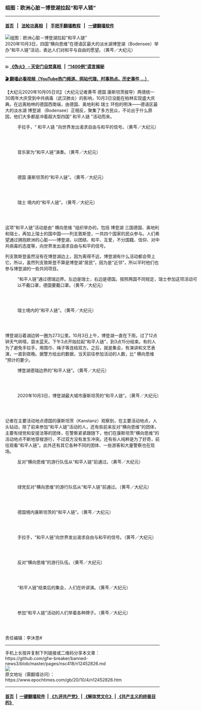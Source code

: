 ### 组图：欧洲心脏－博登湖拉起“和平人链”
------------------------

#### [首页](https://github.com/gfw-breaker/banned-news3/blob/master/README.md) &nbsp;&nbsp;|&nbsp;&nbsp; [法轮功真相](https://github.com/begood0513/basic/blob/master/README.md)  &nbsp;&nbsp;|&nbsp;&nbsp; [手把手翻墙教程](https://github.com/gfw-breaker/guides/wiki)  &nbsp;&nbsp;|&nbsp;&nbsp; [一键翻墙软件](https://github.com/gfw-breaker/nogfw/blob/master/README.md)  



<div><img alt="组图：欧洲心脏－博登湖拉起“和平人链”" class="attachment-djy_600_400 size-djy_600_400 wp-post-image" src="https://i.epochtimes.com/assets/uploads/2020/10/IMG_6394-600x400.jpg"/>
<div class="caption">
 2020年10月3日，四国“横向思维”在德语区最大的淡水湖博登湖（Bodensee）举办“和平人链”活动，表达人们对和平与自由的愿望。（黄芩／大纪元）
</div></div><hr/>

#### 💥 [《伪火》 - 天安门自焚真相 ](http://158.247.195.190:10000/videos/blog/weihuo.html)&nbsp; |&nbsp; [“1400例”谎言揭秘  ](http://158.247.195.190:10000/videos/blog/jiexi1400.html)

#### [ 🎬  翻墙必看视频（YouTube热门频道、网站代理、时事热点、历史事件 ...）](https://github.com/gfw-breaker/links/blob/master/banned.md)

<div><p>
 【大纪元2020年10月05日讯】（大纪元记者黄芩
 <ok href="https://www.epochtimes.com/gb/tag/%E5%BE%B7%E5%9B%BD.html">
  德国
 </ok>
 康斯坦茨报导）两德统一30周年大庆受到中共病毒（武汉肺炎）的影响，10月3日没能在柏林实现盛大庆典。在远离柏林的德国西南端，由德国、奥地利和
 <ok href="https://www.epochtimes.com/gb/tag/%E7%91%9E%E5%A3%AB.html">
  瑞士
 </ok>
 环抱的明洙——德语区最大的淡水湖
 <ok href="https://www.epochtimes.com/gb/tag/%E5%8D%9A%E7%99%BB%E6%B9%96.html">
  博登湖
 </ok>
 （Bodensee）正相反，聚集了多方民众，不论出于什么原因，他们大多都是冲着超大型四国“
 <ok href="https://www.epochtimes.com/gb/tag/%E5%92%8C%E5%B9%B3%E4%BA%BA%E9%93%BE.html">
  和平人链
 </ok>
 ”活动而来。
</p>
<figure class="wp-caption aligncenter" id="attachment_12452921" style="width: 600px">
 <ok href="https://i.epochtimes.com/assets/uploads/2020/10/IMG_6403.jpg">
  <img alt="" class="size-large wp-image-12452921" src="https://i.epochtimes.com/assets/uploads/2020/10/IMG_6403-600x400.jpg"/>
 </ok>
 <br/><figcaption class="wp-caption-text">
  手拉手，“
  <ok href="https://www.epochtimes.com/gb/tag/%E5%92%8C%E5%B9%B3%E4%BA%BA%E9%93%BE.html">
   和平人链
  </ok>
  ”向世界发出渴求自由与和平的信号。（黄芩／大纪元）
 </figcaption><br/>
</figure><br/>
<figure class="wp-caption aligncenter" id="attachment_12452888" style="width: 600px">
 <ok href="https://i.epochtimes.com/assets/uploads/2020/10/IMG_6405.jpg">
  <img alt="" class="size-large wp-image-12452888" src="https://i.epochtimes.com/assets/uploads/2020/10/IMG_6405-600x400.jpg"/>
 </ok>
 <br/><figcaption class="wp-caption-text">
  音乐家为“和平人链”演奏。（黄芩／大纪元）
 </figcaption><br/>
</figure><br/>
<figure class="wp-caption aligncenter" id="attachment_12452877" style="width: 600px">
 <ok href="https://i.epochtimes.com/assets/uploads/2020/10/IMG_6387.jpg">
  <img alt="" class="size-large wp-image-12452877" src="https://i.epochtimes.com/assets/uploads/2020/10/IMG_6387-600x407.jpg"/>
 </ok>
 <br/><figcaption class="wp-caption-text">
  <ok href="https://www.epochtimes.com/gb/tag/%E5%BE%B7%E5%9B%BD.html">
   德国
  </ok>
  康斯坦茨的“和平人链”。（黄芩／大纪元）
 </figcaption><br/>
</figure><br/>
<figure class="wp-caption aligncenter" id="attachment_12452872" style="width: 600px">
 <ok href="https://i.epochtimes.com/assets/uploads/2020/10/IMG_6379.jpg">
  <img alt="" class="size-large wp-image-12452872" src="https://i.epochtimes.com/assets/uploads/2020/10/IMG_6379-600x400.jpg"/>
 </ok>
 <br/><figcaption class="wp-caption-text">
  <ok href="https://www.epochtimes.com/gb/tag/%E7%91%9E%E5%A3%AB.html">
   瑞士
  </ok>
  境内的“和平人链”。（黄芩／大纪元）
 </figcaption><br/>
</figure><br/>
<p>
 这项“和平人链”活动是由“
 <ok href="https://www.epochtimes.com/gb/tag/%E6%A8%AA%E5%90%91%E6%80%9D%E7%BB%B4.html">
  横向思维
 </ok>
 ”组织举办的，包括
 <ok href="https://www.epochtimes.com/gb/tag/%E5%8D%9A%E7%99%BB%E6%B9%96.html">
  博登湖
 </ok>
 三国德国、奥地利和瑞士，再加上瑞士的国中国——列支敦斯登，一共四个国家的民众参与。人们希望通过拥抱欧洲的心脏——博登湖，以团结、和平、互爱，不分国籍、信仰、对中共病毒的态度等，向世界发出渴求自由与和平的信号。
</p>
<p>
 列支敦斯登虽然没有在博登湖边上，因为离得不远，博登湖有什么活动都会带上它。所以，虽然列支敦斯登不算是博登湖“居民”，因为是“近邻”，所以平时他们也参与博登湖的一些共同项目。
</p>
<figure class="wp-caption aligncenter" id="attachment_12452870" style="width: 600px">
 <ok href="https://i.epochtimes.com/assets/uploads/2020/10/IMG_6347.jpg">
  <img alt="" class="size-large wp-image-12452870" src="https://i.epochtimes.com/assets/uploads/2020/10/IMG_6347-600x400.jpg"/>
 </ok>
 <br/><figcaption class="wp-caption-text">
  “和平人链”通过德瑞边界。左边是瑞士，右边是德国。按照两国不同规定，瑞士参加这项活动可以不戴口罩，德国要戴口罩。（黄芩／大纪元）
 </figcaption><br/>
</figure><br/>
<figure class="wp-caption aligncenter" id="attachment_12452874" style="width: 600px">
 <ok href="https://i.epochtimes.com/assets/uploads/2020/10/IMG_6383.jpg">
  <img alt="" class="size-large wp-image-12452874" src="https://i.epochtimes.com/assets/uploads/2020/10/IMG_6383-600x400.jpg"/>
 </ok>
 <br/><figcaption class="wp-caption-text">
  瑞士境内的“和平人链”。（黄芩／大纪元）
 </figcaption><br/>
</figure><br/>
<p>
 博登湖沿着湖边转一圈为273公里。10月3日上午，博登湖一直在下雨，过了12点钟天气转晴，碧水蓝天。下午3点开始拉起“和平人链”，到3点15分结束。有的人为了避免手拉手，用围巾、绳子等连结双方。之后，就是集会，有演讲和文艺表演，一直到夜晚。据警方给出的数据，当天前往参加活动的人数，比“
 <ok href="https://www.epochtimes.com/gb/tag/%E6%A8%AA%E5%90%91%E6%80%9D%E7%BB%B4.html">
  横向思维
 </ok>
 ”预计的要少。
</p>
<figure class="wp-caption aligncenter" id="attachment_12452875" style="width: 600px">
 <ok href="https://i.epochtimes.com/assets/uploads/2020/10/IMG_6384.jpg">
  <img alt="" class="size-large wp-image-12452875" src="https://i.epochtimes.com/assets/uploads/2020/10/IMG_6384-600x400.jpg"/>
 </ok>
 <br/><figcaption class="wp-caption-text">
  博登湖德瑞边界的“和平人链”。（黄芩／大纪元）
 </figcaption><br/>
</figure><br/>
<figure class="wp-caption aligncenter" id="attachment_12452927" style="width: 600px">
 <ok href="https://i.epochtimes.com/assets/uploads/2020/10/IMG_6386.jpg">
  <img alt="" class="size-large wp-image-12452927" src="https://i.epochtimes.com/assets/uploads/2020/10/IMG_6386-600x400.jpg"/>
 </ok>
 <br/><figcaption class="wp-caption-text">
  2020年10月3日，博登湖最大城市康斯坦茨的“和平人链”。（黄芩／大纪元）
 </figcaption><br/>
</figure><br/>
<p>
 记者在主要活动地点德国的康斯坦茨（Kanstanz）观察到，在主要活动地点，人头钻动，除了前来参加“和平人链”活动的人，还有些前来反对“横向思维”的团体，主要有绿党和安提法等的团体，在警察紧紧跟随下，他们在康斯坦茨“横向思维”的活动地点不断地穿梭游行，不过双方没有发生冲突。还有些人纯粹是为了好奇，前往观看“和平人链”。此外还有其它各种不同的团体、一些游客和大量警察也在现场。
</p>
<figure class="wp-caption aligncenter" id="attachment_12452884" style="width: 600px">
 <ok href="https://i.epochtimes.com/assets/uploads/2020/10/IMG_6401.jpg">
  <img alt="" class="size-large wp-image-12452884" src="https://i.epochtimes.com/assets/uploads/2020/10/IMG_6401-600x423.jpg"/>
 </ok>
 <br/><figcaption class="wp-caption-text">
  反对“横向思维”的游行队伍从“和平人链”前通过。（黄芩／大纪元）
 </figcaption><br/>
</figure><br/>
<figure class="wp-caption aligncenter" id="attachment_12452883" style="width: 600px">
 <ok href="https://i.epochtimes.com/assets/uploads/2020/10/IMG_6399.jpg">
  <img alt="" class="size-large wp-image-12452883" src="https://i.epochtimes.com/assets/uploads/2020/10/IMG_6399-600x462.jpg"/>
 </ok>
 <br/><figcaption class="wp-caption-text">
  绿党反对“横向思维”的游行队伍从“和平人链”前通过。（黄芩／大纪元）
 </figcaption><br/>
</figure><br/>
<figure class="wp-caption aligncenter" id="attachment_12452878" style="width: 600px">
 <ok href="https://i.epochtimes.com/assets/uploads/2020/10/IMG_6389.jpg">
  <img alt="" class="size-large wp-image-12452878" src="https://i.epochtimes.com/assets/uploads/2020/10/IMG_6389-600x400.jpg"/>
 </ok>
 <br/><figcaption class="wp-caption-text">
  德国境内康斯坦茨的“和平人链”。（黄芩／大纪元）
 </figcaption><br/>
</figure><br/>
<figure class="wp-caption aligncenter" id="attachment_12452879" style="width: 600px">
 <ok href="https://i.epochtimes.com/assets/uploads/2020/10/IMG_6390.jpg">
  <img alt="" class="size-large wp-image-12452879" src="https://i.epochtimes.com/assets/uploads/2020/10/IMG_6390-600x437.jpg"/>
 </ok>
 <br/><figcaption class="wp-caption-text">
  手拉手，“和平人链”向世界发出渴求自由与和平的信号。（黄芩／大纪元）
 </figcaption><br/>
</figure><br/>
<figure class="wp-caption aligncenter" id="attachment_12452871" style="width: 600px">
 <ok href="https://i.epochtimes.com/assets/uploads/2020/10/IMG_6375.jpg">
  <img alt="" class="size-large wp-image-12452871" src="https://i.epochtimes.com/assets/uploads/2020/10/IMG_6375-600x400.jpg"/>
 </ok>
 <br/><figcaption class="wp-caption-text">
  反对“横向思维”的游行队伍。（黄芩／大纪元）
 </figcaption><br/>
</figure><br/>
<figure class="wp-caption aligncenter" id="attachment_12452891" style="width: 600px">
 <ok href="https://i.epochtimes.com/assets/uploads/2020/10/IMG_6432.jpg">
  <img alt="" class="size-large wp-image-12452891" src="https://i.epochtimes.com/assets/uploads/2020/10/IMG_6432-600x400.jpg"/>
 </ok>
 <br/><figcaption class="wp-caption-text">
  “和平人链”结束后的集会，人们在听讲演。（黄芩／大纪元）
 </figcaption><br/>
</figure><br/>
<figure class="wp-caption aligncenter" id="attachment_12452890" style="width: 600px">
 <ok href="https://i.epochtimes.com/assets/uploads/2020/10/IMG_6416.jpg">
  <img alt="" class="size-large wp-image-12452890" src="https://i.epochtimes.com/assets/uploads/2020/10/IMG_6416-600x400.jpg"/>
 </ok>
 <br/><figcaption class="wp-caption-text">
  参加“和平人链”活动的人们举着各种牌子。（黄芩／大纪元）
 </figcaption><br/>
</figure><br/>
<p>
 责任编辑：李沐恩#
</p>
</div>
<hr/>
手机上长按并复制下列链接或二维码分享本文章：<br/>
https://github.com/gfw-breaker/banned-news3/blob/master/pages/nsc418/n12452826.md <br/>
<a href='https://github.com/gfw-breaker/banned-news3/blob/master/pages/nsc418/n12452826.md'><img src='https://github.com/gfw-breaker/banned-news3/blob/master/pages/nsc418/n12452826.md.png'/></a> <br/>
原文地址（需翻墙访问）：https://www.epochtimes.com/gb/20/10/4/n12452826.htm


------------------------
#### [首页](https://github.com/gfw-breaker/banned-news3/blob/master/README.md) &nbsp;|&nbsp; [一键翻墙软件](https://github.com/gfw-breaker/nogfw/blob/master/README.md) &nbsp;| [《九评共产党》](https://github.com/gfw-breaker/9ping.md/blob/master/README.md#九评之一评共产党是什么) | [《解体党文化》](https://github.com/gfw-breaker/jtdwh.md/blob/master/README.md) | [《共产主义的终极目的》](https://github.com/gfw-breaker/gczydzjmd.md/blob/master/README.md)


<img src='http://gfw-breaker.win/banned-news3/pages/nsc418/n12452826.md' width='0px' height='0px'/>